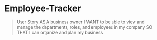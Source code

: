 # Employee-Tracker

> User Story AS A business owner I WANT to be able to view and manage the departments, roles, and employees in my company SO THAT I can organize and plan my business
